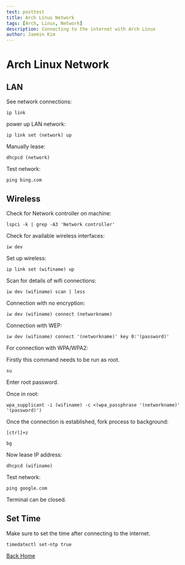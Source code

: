 ```yaml
---
test: posttest
title: Arch Linux Network
tags: [Arch, Linux, Network]
description: Connecting to the internet with Arch Linux
author: Jaemin Kim
--- 
```


# Arch Linux Network

## LAN

See network connections:

	ip link

power up LAN network:

	ip link set (network) up

Manually lease:

	dhcpcd (network)

Test network:

	ping bing.com

## Wireless

Check for Network controller on machine:

	lspci -k | grep -A3 'Network controller'

Check for available wireless interfaces:

	iw dev

Set up wireless:

	ip link set (wifiname) up

Scan for details of wifi connections:

	iw dev (wifiname) scan | less

Connection with no encryption:

	iw dev (wifiname) connect (networkname)

Connection with WEP:

	iw dev (wifiname) connect '(networkname)' key 0:'(password)'

For connection with WPA/WPA2:

Firstly this command needs to be run as root.

	su

Enter root password.

Once in root:

	wpa_supplicant -i (wifiname) -c <(wpa_passphrase '(networkname)' '(password)')

Once the connection is established, fork process to background:

	[ctrl]+z

	bg

Now lease IP address:

	dhcpcd (wifiname)

Test network:

	ping google.com

Terminal can be closed.

## Set Time

Make sure to set the time after connecting to the internet.

	timedatectl set-ntp true

[Back Home](https://jaemnkm.github.io/jekyll-now/)